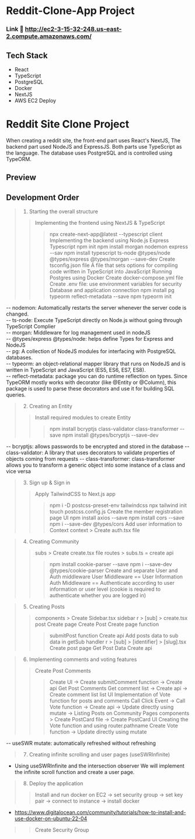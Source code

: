 ﻿# Reddit-Clone-App Project

### Link :link: http://ec2-3-15-32-248.us-east-2.compute.amazonaws.com/

## Tech Stack

- React
- TypeScript
- PostgreSQL
- Docker
- NextJS
- AWS EC2 Deploy

# Reddit Site Clone Project


When creating a reddit site, the front-end part uses React's NextJS,
The backend part used NodeJS and ExpressJS.
Both parts use TypeScript as the language. The database uses PostgreSQL and is controlled using TypeORM.


## Preview


## Development Order


> 1. Starting the overall structure
>> Implementing the frontend using NextJS & TypeScript
>>> npx create-next-app@latest --typescript client
>> Implementing the backend using Node.js Express Typescript
>>> npm init
>>> npm install morgan nodemon express --sav
>>> npm install typescript ts-node @types/node @types/express @types/morgan --save-dev
>> Create tsconfig.json file
>>> A file that sets options for compiling code written in TypeScript into JavaScript
>> Running Postgres using Docker
>>> Create docker-compose.yml file
>>> Create .env file: use environment variables for security
>> Database and application connection
>>> npm install pg typeorm reflect-metadata --save
>>> npm typeorm init


-- nodemon: Automatically restarts the server whenever the server code is changed.<br />
-- ts-node: Execute TypeScript directly on Node.js without going through TypeScript Complier <br />
-- morgan: Middleware for log management used in nodeJS<br />
-- @types/express @types/node: helps define Types for Express and NodeJS<br />
-- pg: A collection of NodeJS modules for interfacing with PostgreSQL databases.<br />
-- typeorm: an object-relational mapper library that runs on NodeJS and is written in TypeScript and JavaScript (ES5, ES6, ES7, ES8).<br />
-- reflect-metadata: package you can do runtime reflection on types. Since TypeORM mostly works with decorator (like @Entity or @Column), this package is used to parse these decorators and use it for building SQL queries.


> 2. Creating an Entity
>> Install required modules to create Entity
>>> npm install bcryptjs class-validator class-transformer --save
>>> npm install @types/bcryptjs --save-dev

-- bcryptjs: allows passwords to be encrypted and stored in the database
-- class-validator: A library that uses decorators to validate properties of objects coming from requests
-- class-transformer: class-transformer allows you to transform a generic object into some instance of a class and vice versa


> 3. Sign up & Sign in
>> Apply TailwindCSS to Next.js app
>>> npm i -D postcss-preset-env tailwindcss
>>> npx tailwind init
>>> touch postcss.config.js
>> Create the member registration page UI
>>> npm install axios --save
>>> npm install cors --save
>>> npm i --save-dev @types/cors
>> Add user information to Context
>> context > Create auth.tsx file


> 4. Creating Community
>> subs > Create create.tsx file
>> routes > subs.ts = create api
>>> npm install cookie-parser --save
>>> npm i --save-dev @types/cookie-parser
>> Create and separate User and Auth middleware
>>> User Middleware == User Information
>>> Auth Middleware == Authenticate according to user information or user level (cookie is required to authenticate whether you are logged in)



> 5. Creating Posts
>> components > Create Sidebar.tsx sidebar
>> r > [sub] > create.tsx post Create page
>> Create Post Create page function
>>> submitPost function
>>> Create api
>>> Add posts data to sub data in getSub handler
>> r > [sub] > [identifier] > [slug].tsx Create post page
>>> Get Post Data
>>> Create api


> 6. Implementing comments and voting features
>> Create Post Comments
>>> Create UI -> Create submitComment function -> Create api
>> Get Post Comments
>>> Get comment list -> Create api -> Create comment list list UI
>> Implementation of Vote function for posts and comments
>>> Call Click Event -> Call Vote function -> Create api -> Update directly using mutate ->
>> Listing Posts on Community Pages
>>> components > Create PostCard file -> Create PostCard UI
>> Creating the Vote function and using router.pathname
>>> Create Vote function -> Update directly using mutate

-- useSWR mutate: automatically refreshed without refreshing


> 7. Creating infinite scrolling and user pages (useSWRInfinite)
* Using useSWRInfinite and the intersection observer We will implement the infinite scroll function and create a user page.

> 8. Deploy the application
>> Install and run docker on EC2 -> set security group -> set key pair -> connect to instance -> install docker
* https://www.digitalocean.com/community/tutorials/how-to-install-and-use-docker-on-ubuntu-22-04
>> Create Security Group
